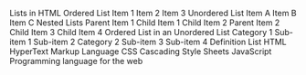 Lists in HTML
Ordered List
Item 1
Item 2
Item 3
Unordered List
Item A
Item B
Item C
Nested Lists
Parent Item 1
Child Item 1
Child Item 2
Parent Item 2
Child Item 3
Child Item 4
Ordered List in an Unordered List
Category 1
Sub-item 1
Sub-item 2
Category 2
Sub-item 3
Sub-item 4
Definition List
HTML
HyperText Markup Language
CSS
Cascading Style Sheets
JavaScript
Programming language for the web
